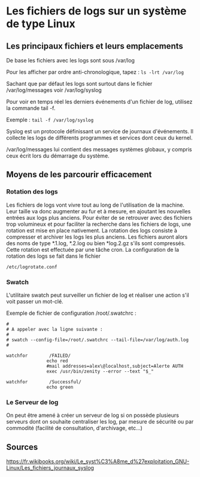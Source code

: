 # Les fichiers de logs sur un système de type Linux

## Les principaux fichiers et leurs emplacements

De base les fichiers avec les logs sont sous /var/log

Pour les afficher par ordre anti-chronologique, tapez :
``` ls -lrt /var/log ```

Sachant que par défaut les logs sont surtout dans le fichier /var/log/messages voir /var/log/syslog

Pour voir en temps réel les derniers événements d'un fichier de log, utilisez la commande tail -f. 

Exemple : ```tail -f /var/log/syslog```

Syslog est un protocole définissant un service de journaux d'événements. Il collecte les logs de différents programmes et services dont ceux du kernel.

/var/log/messages lui contient des messages systèmes globaux, y compris ceux écrit lors du démarrage du système.




## Moyens de les parcourir efficacement

### Rotation des logs

Les fichiers de logs vont vivre tout au long de l'utilisation de la machine. Leur taille va donc augmenter au fur et à mesure, en ajoutant les nouvelles entrées aux logs plus anciens. Pour éviter de se retrouver avec des fichiers trop volumineux et pour faciliter la recherche dans les fichiers de logs, une rotation est mise en place nativement. La rotation des logs consiste à compresser et archiver les logs les plus anciens. Les fichiers auront alors des noms de type *.1.log, *.2.log ou bien *log.2.gz s'ils sont compressés. Cette rotation est effectuée par une tâche cron. La configuration de la rotation des logs se fait dans le fichier

```/etc/logrotate.conf```


### Swatch 

L'utilitaire swatch peut surveiller un fichier de log et réaliser une action s'il voit passer un mot-clé.

Exemple de fichier de configuration /root/.swatchrc :
```
#
# A appeler avec la ligne suivante :
#
# swatch --config-file=/root/.swatchrc --tail-file=/var/log/auth.log
#

watchfor        /FAILED/
               echo red
               #mail addresses=alex\@localhost,subject=Alerte AUTH
               exec /usr/bin/zenity --error --text "$_"

watchfor        /Successful/
               echo green
```               


### Le Serveur de log

On peut être amené à créer un serveur de log si on possède plusieurs serveurs dont on souhaite centraliser les log, par mesure de sécurité ou par commodité (facilité de consultation, d'archivage, etc...)




## Sources

https://fr.wikibooks.org/wiki/Le_syst%C3%A8me_d%27exploitation_GNU-Linux/Les_fichiers_journaux_syslog
